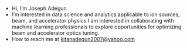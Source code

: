 - Hi, I’m Joseph Adegun
- I’m interested in data science and analytics applicable to ion sources, beam, and accelerator physics
I am interested in collaborating with machine learning professionals to explore opportunities for optimizing beam and accelerator optics tuning.
- How to reach me at kitanadegun2007@yahoo.com

<!---
j-adegun/j-adegun is a ✨ special ✨ repository because its `README.md` (this file) appears on your GitHub profile.
You can click the Preview link to take a look at your changes.
--->
